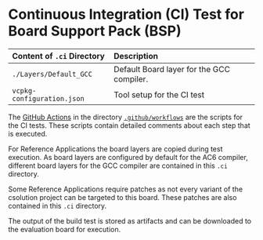 # Continuous Integration (CI) Test for Board Support Pack (BSP)

Content of `.ci` Directory   | Description
:----------------------------|:-----------------
`./Layers/Default_GCC`       | Default Board layer for the GCC compiler.
`vcpkg-configuration.json`   | Tool setup for the CI test

The [GitHub Actions](https://github.com/Open-CMSIS-Pack/STM32L562E-DK_BSP/tree/main/README.md#github-actions) in the directory [`.github/workflows`](https://github.com/Open-CMSIS-Pack/STM32L562E-DK_BSP/tree/main/.github/workflows) are the scripts for the CI tests. These scripts contain detailed comments about each step that is executed.

For Reference Applications the board layers are copied during test execution. As board layers are configured by default for the AC6 compiler, different board layers for the GCC compiler are contained in this `.ci` directory.

Some Reference Applications require patches as not every variant of the csolution project can be targeted to this board. These patches are also contained in this `.ci` directory.

The output of the build test is stored as artifacts and can be downloaded to the evaluation board for execution.
